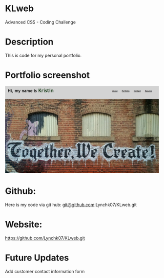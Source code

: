 # KLweb
Advanced CSS - Coding Challenge 

# Description
This is code for my personal portfolio. 

# Portfolio screenshot 
<img src="assets/myportfolio.png">

# Github: 
Here is my code via git hub: git@github.com:Lynchk07/KLweb.git

# Website: 

 https://github.com/Lynchk07/KLweb.git

 # Future Updates
 Add customer contact information form 